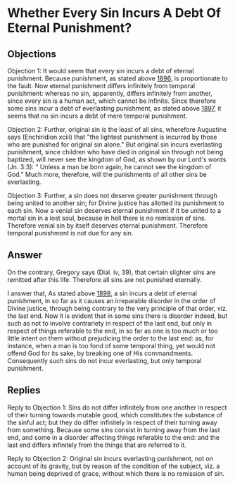 # Whether Every Sin Incurs A Debt Of Eternal Punishment?

## Objections

Objection 1: It would seem that every sin incurs a debt of eternal punishment. Because punishment, as stated above [1896](A[4]), is proportionate to the fault. Now eternal punishment differs infinitely from temporal punishment: whereas no sin, apparently, differs infinitely from another, since every sin is a human act, which cannot be infinite. Since therefore some sins incur a debt of everlasting punishment, as stated above [1897](A[4]), it seems that no sin incurs a debt of mere temporal punishment.

Objection 2: Further, original sin is the least of all sins, wherefore Augustine says (Enchiridion xciii) that "the lightest punishment is incurred by those who are punished for original sin alone." But original sin incurs everlasting punishment, since children who have died in original sin through not being baptized, will never see the kingdom of God, as shown by our Lord's words (Jn. 3:3): " Unless a man be born again, he cannot see the kingdom of God." Much more, therefore, will the punishments of all other sins be everlasting.

Objection 3: Further, a sin does not deserve greater punishment through being united to another sin; for Divine justice has allotted its punishment to each sin. Now a venial sin deserves eternal punishment if it be united to a mortal sin in a lost soul, because in hell there is no remission of sins. Therefore venial sin by itself deserves eternal punishment. Therefore temporal punishment is not due for any sin.

## Answer

On the contrary, Gregory says (Dial. iv, 39), that certain slighter sins are remitted after this life. Therefore all sins are not punished eternally.

I answer that, As stated above [1898](A[3]), a sin incurs a debt of eternal punishment, in so far as it causes an irreparable disorder in the order of Divine justice, through being contrary to the very principle of that order, viz. the last end. Now it is evident that in some sins there is disorder indeed, but such as not to involve contrariety in respect of the last end, but only in respect of things referable to the end, in so far as one is too much or too little intent on them without prejudicing the order to the last end: as, for instance, when a man is too fond of some temporal thing, yet would not offend God for its sake, by breaking one of His commandments. Consequently such sins do not incur everlasting, but only temporal punishment.

## Replies

Reply to Objection 1: Sins do not differ infinitely from one another in respect of their turning towards mutable good, which constitutes the substance of the sinful act; but they do differ infinitely in respect of their turning away from something. Because some sins consist in turning away from the last end, and some in a disorder affecting things referable to the end: and the last end differs infinitely from the things that are referred to it.

Reply to Objection 2: Original sin incurs everlasting punishment, not on account of its gravity, but by reason of the condition of the subject, viz. a human being deprived of grace, without which there is no remission of sin.